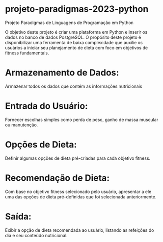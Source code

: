 # projeto-paradigmas-2023-python
Projeto Paradigmas de Linguagens de Programação em Python

 O objetivo deste projeto é criar uma plataforma em Python e inserir os dados no banco de dados PostgreSQL. O propósito deste projeto é disponibilizar uma ferramenta de baixa complexidade que auxilie os usuários a iniciar seu planejamento de dieta com foco em objetivos de fitness fundamentais.

 # Armazenamento de Dados: 
 Armazenar todos os dados que contém as informações  nutricionais

 # Entrada do Usuário:
 Fornecer escolhas simples como perda de peso, ganho de massa  muscular ou manutenção.

# Opções de Dieta: 
Definir algumas opções de dieta pré-criadas para cada objetivo fitness.

# Recomendação de Dieta: 
Com base no objetivo fitness selecionado  pelo usuário, apresentar a ele uma das opções de dieta pré-definidas que foi selecionada anteriormente.

# Saída:
Exibir a opção de dieta recomendada ao usuário, listando as  refeições do dia e seu conteúdo nutricional.








